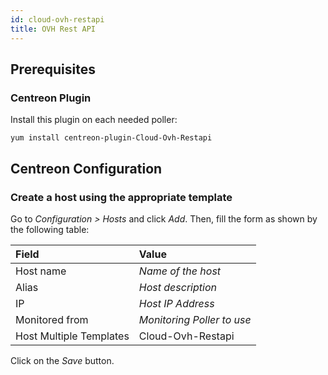 ```yaml
---
id: cloud-ovh-restapi
title: OVH Rest API
---
```


## Prerequisites

### Centreon Plugin

Install this plugin on each needed poller:

``` shell
yum install centreon-plugin-Cloud-Ovh-Restapi
```

## Centreon Configuration

### Create a host using the appropriate template

Go to *Configuration \> Hosts* and click *Add*. Then, fill the form as shown by
the following table:

| Field                                | Value                      |
| :----------------------------------- | :------------------------- |
| Host name                            | *Name of the host*         |
| Alias                                | *Host description*         |
| IP                                   | *Host IP Address*          |
| Monitored from                       | *Monitoring Poller to use* |
| Host Multiple Templates              | Cloud-Ovh-Restapi          |

Click on the *Save* button.
